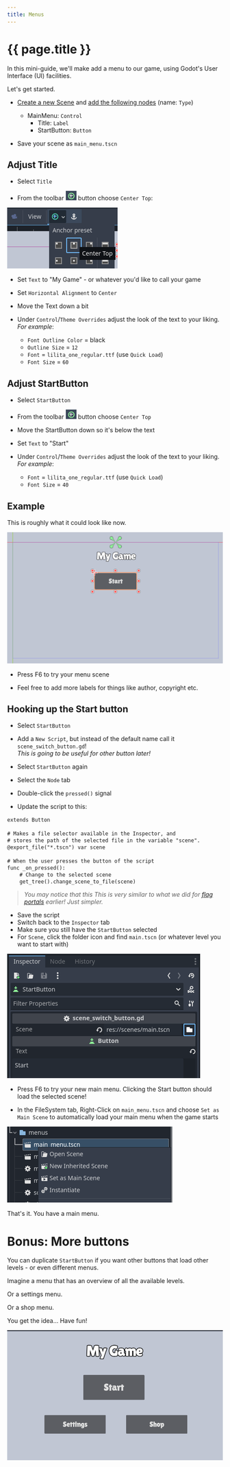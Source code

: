 ```yaml
---
title: Menus
---
```

# {{ page.title }}

In this mini-guide, we'll make add a menu to our game, using Godot's User Interface (UI) facilities.

Let's get started.

* [Create a new Scene](../tips/create_a_scene.md) and [add the following nodes](../tips/add_nodes.md) (name: `Type`)
   * MainMenu: `Control`
     * Title: `Label`
     * StartButton: `Button`

* Save your scene as `main_menu.tscn`

## Adjust Title
* Select `Title`

* From the toolbar ![preset](res/menus/preset_button.png) button choose `Center Top`:

![Center Top](res/menus/center_top.png)

* Set `Text` to "My Game" - or whatever you'd like to call your game
* Set `Horizontal Alignment` to `Center`
* Move the Text down a bit

* Under `Control`/`Theme Overrides` adjust the look of the text to your liking.  
_For example_:

    * `Font Outline Color` = black
    * `Outline Size` = `12`
    * `Font` = `lilita_one_regular.ttf` (use `Quick Load`)
    * `Font Size` = `60`


## Adjust StartButton

* Select `StartButton`
* From the toolbar ![preset](res/menus/preset_button.png) button choose `Center Top`
* Move the StartButton down so it's below the text
* Set `Text` to "Start"
* Under `Control`/`Theme Overrides` adjust the look of the text to your liking.  
_For example_:

    * `Font` = `lilita_one_regular.ttf` (use `Quick Load`)
    * `Font Size` = `40`

## Example

This is roughly what it could look like now.

![WIP](res/menus/wip1.png)

* Press F6 to try your menu scene

* Feel free to add more labels for things like author, copyright etc.

## Hooking up the Start button

* Select `StartButton`
* Add a `New Script`, but instead of the default name call it `scene_switch_button.gd`!  
_This is going to be useful for other button later!_

* Select `StartButton` again
* Select the `Node` tab
* Double-click the `pressed()` signal
* Update the script to this:

```gdscript
extends Button

# Makes a file selector available in the Inspector, and
# stores the path of the selected file in the variable "scene".
@export_file("*.tscn") var scene

# When the user presses the button of the script
func _on_pressed():
	# Change to the selected scene
	get_tree().change_scene_to_file(scene)
```

> _You may notice that this This is very similar to what we did for [flag portals](portals.md) earlier! Just simpler._

* Save the script
* Switch back to the `Inspector` tab
* Make sure you still have the `StartButton` selected
* For `Scene`, click the folder icon and find `main.tscn` (or whatever level you want to start with)

![Scene Select](res/menus/scene_select.png)

* Press F6 to try your new main menu. Clicking the Start button should load the selected scene!

* In the FileSystem tab, Right-Click on `main_menu.tscn` and choose `Set as Main Scene` to automatically load your main menu when the game starts

![Set as Main Scene](res/menus/set_as_main_scene.png)

That's it. You have a main menu.

# Bonus: More buttons

You can duplicate `StartButton` if you want other buttons that load other levels - or even different menus.

Imagine a menu that has an overview of all the available levels.

Or a settings menu.

Or a shop menu.

You get the idea... Have fun!

![Example](res/menus/example.png)
